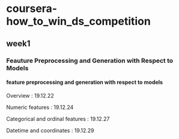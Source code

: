 # coursera-how_to_win_ds_competition

## week1

### Feauture Preprocessing and Generation with Respect to Models

#### feature preprocessing and generation with respect to models

Overview : 19.12.22

Numeric features : 19.12.24

Categorical and ordinal features : 19.12.27

Datetime and coordinates : 19.12.29





